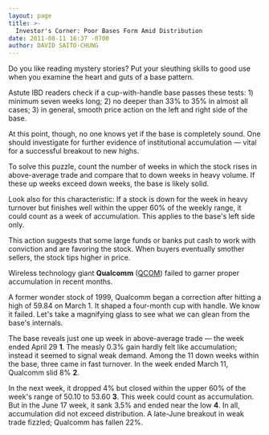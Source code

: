 ```yaml
---
layout: page
title: >-
  Investor's Corner: Poor Bases Form Amid Distribution
date: 2011-08-11 16:37 -0700
author: DAVID SAITO-CHUNG
---
```





Do you like reading mystery stories? Put your sleuthing skills to good use when you examine the heart and guts of a base pattern.

  

Astute IBD readers check if a cup-with-handle base passes these tests: 1) minimum seven weeks long; 2) no deeper than 33% to 35% in almost all cases; 3) in general, smooth price action on the left and right side of the base.

  

At this point, though, no one knows yet if the base is completely sound. One should investigate for further evidence of institutional accumulation — vital for a successful breakout to new highs.

  

To solve this puzzle, count the number of weeks in which the stock rises in above-average trade and compare that to down weeks in heavy volume. If these up weeks exceed down weeks, the base is likely solid.

  

Look also for this characteristic: If a stock is down for the week in heavy turnover but finishes well within the upper 60% of the weekly range, it could count as a week of accumulation. This applies to the base's left side only.

  

This action suggests that some large funds or banks put cash to work with conviction and are favoring the stock. When buyers eventually smother sellers, the stock tips higher in price.

  

Wireless technology giant **Qualcomm** ([QCOM](https://research.investors.com/quote.aspx?symbol=QCOM)) failed to garner proper accumulation in recent months.

  

A former wonder stock of 1999, Qualcomm began a correction after hitting a high of 59.84 on March 1. It shaped a four-month cup with handle. We know it failed. Let's take a magnifying glass to see what we can glean from the base's internals.

  

The base reveals just one up week in above-average trade — the week ended April 29 **1**. The measly 0.3% gain hardly felt like accumulation; instead it seemed to signal weak demand. Among the 11 down weeks within the base, three came in fast turnover. In the week ended March 11, Qualcomm slid 8% **2**.

  

In the next week, it dropped 4% but closed within the upper 60% of the week's range of 50.10 to 53.60 **3**. This week could count as accumulation. But in the June 17 week, it sank 3.5% and ended near the low **4**. In all, accumulation did not exceed distribution. A late-June breakout in weak trade fizzled; Qualcomm has fallen 22%.




